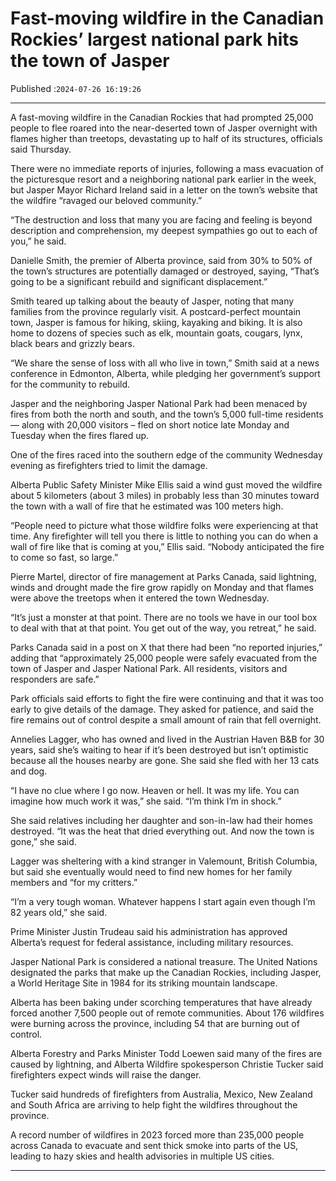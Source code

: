 # Fast-moving wildfire in the Canadian Rockies’ largest national park hits the town of Jasper

Published :`2024-07-26 16:19:26`

---

A fast-moving wildfire in the Canadian Rockies that had prompted 25,000 people to flee roared into the near-deserted town of Jasper overnight with flames higher than treetops, devastating up to half of its structures, officials said Thursday.

There were no immediate reports of injuries, following a mass evacuation of the picturesque resort and a neighboring national park earlier in the week, but Jasper Mayor Richard Ireland said in a letter on the town’s website that the wildfire “ravaged our beloved community.”

“The destruction and loss that many you are facing and feeling is beyond description and comprehension, my deepest sympathies go out to each of you,” he said.

Danielle Smith, the premier of Alberta province, said from 30% to 50% of the town’s structures are potentially damaged or destroyed, saying, “That’s going to be a significant rebuild and significant displacement.”

Smith teared up talking about the beauty of Jasper, noting that many families from the province regularly visit. A postcard-perfect mountain town, Jasper is famous for hiking, skiing, kayaking and biking. It is also home to dozens of species such as elk, mountain goats, cougars, lynx, black bears and grizzly bears.

“We share the sense of loss with all who live in town,” Smith said at a news conference in Edmonton, Alberta, while pledging her government’s support for the community to rebuild.

Jasper and the neighboring Jasper National Park had been menaced by fires from both the north and south, and the town’s 5,000 full-time residents — along with 20,000 visitors – fled on short notice late Monday and Tuesday when the fires flared up.

One of the fires raced into the southern edge of the community Wednesday evening as firefighters tried to limit the damage.

Alberta Public Safety Minister Mike Ellis said a wind gust moved the wildfire about 5 kilometers (about 3 miles) in probably less than 30 minutes toward the town with a wall of fire that he estimated was 100 meters high.

“People need to picture what those wildfire folks were experiencing at that time. Any firefighter will tell you there is little to nothing you can do when a wall of fire like that is coming at you,” Ellis said. “Nobody anticipated the fire to come so fast, so large.”

Pierre Martel, director of fire management at Parks Canada, said lightning, winds and drought made the fire grow rapidly on Monday and that flames were above the treetops when it entered the town Wednesday.

“It’s just a monster at that point. There are no tools we have in our tool box to deal with that at that point. You get out of the way, you retreat,” he said.

Parks Canada said in a post on X that there had been “no reported injuries,” adding that “approximately 25,000 people were safely evacuated from the town of Jasper and Jasper National Park. All residents, visitors and responders are safe.”

Park officials said efforts to fight the fire were continuing and that it was too early to give details of the damage. They asked for patience, and said the fire remains out of control despite a small amount of rain that fell overnight.

Annelies Lagger, who has owned and lived in the Austrian Haven B&B for 30 years, said she’s waiting to hear if it’s been destroyed but isn’t optimistic because all the houses nearby are gone. She said she fled with her 13 cats and dog.

“I have no clue where I go now. Heaven or hell. It was my life. You can imagine how much work it was,” she said. “I’m think I’m in shock.”

She said relatives including her daughter and son-in-law had their homes destroyed. “It was the heat that dried everything out. And now the town is gone,” she said.

Lagger was sheltering with a kind stranger in Valemount, British Columbia, but said she eventually would need to find new homes for her family members and “for my critters.”

“I’m a very tough woman. Whatever happens I start again even though I’m 82 years old,” she said.

Prime Minister Justin Trudeau said his administration has approved Alberta’s request for federal assistance, including military resources.

Jasper National Park is considered a national treasure. The United Nations designated the parks that make up the Canadian Rockies, including Jasper, a World Heritage Site in 1984 for its striking mountain landscape.

Alberta has been baking under scorching temperatures that have already forced another 7,500 people out of remote communities. About 176 wildfires were burning across the province, including 54 that are burning out of control.

Alberta Forestry and Parks Minister Todd Loewen said many of the fires are caused by lightning, and Alberta Wildfire spokesperson Christie Tucker said firefighters expect winds will raise the danger.

Tucker said hundreds of firefighters from Australia, Mexico, New Zealand and South Africa are arriving to help fight the wildfires throughout the province.

A record number of wildfires in 2023 forced more than 235,000 people across Canada to evacuate and sent thick smoke into parts of the US, leading to hazy skies and health advisories in multiple US cities.

---

